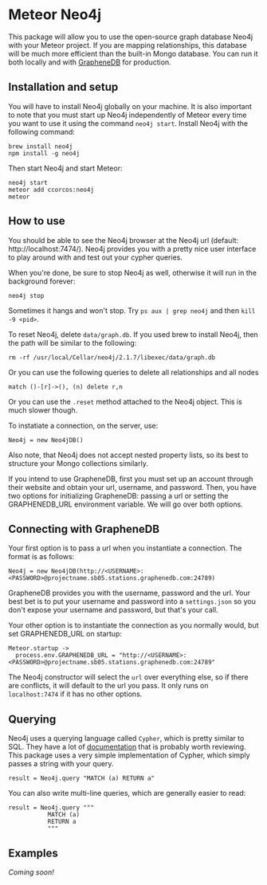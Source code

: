 # Meteor Neo4j

This package will allow you to use the open-source graph database Neo4j with your Meteor project. If you are mapping relationships, this database will be much more efficient than the built-in Mongo database. You can run it both locally and with [GrapheneDB](http://www.graphenedb.com/) for production.

## Installation and setup

You will have to install Neo4j globally on your machine. It is also important to note that you must start up Neo4j independently of Meteor every time you want to use it using the command `neo4j start`. Install Neo4j with the following command:

    brew install neo4j
    npm install -g neo4j

Then start Neo4j and start Meteor:

    neo4j start
    meteor add ccorcos:neo4j
    meteor

## How to use

You should be able to see the Neo4j browser at the Neo4j url (default: http://localhost:7474/). Neo4j provides you with a pretty nice user interface to play around with and test out your cypher queries.

When you're done, be sure to stop Neo4j as well, otherwise it will run in the background forever:

    neo4j stop

Sometimes it hangs and won't stop. Try `ps aux | grep neo4j` and then `kill -9 <pid>`.

To reset Neo4j, delete `data/graph.db`. If you used brew to install Neo4j, then the path will be similar to the following:

    rm -rf /usr/local/Cellar/neo4j/2.1.7/libexec/data/graph.db

Or you can use the following queries to delete all relationships and all nodes

    match ()-[r]->(), (n) delete r,n

Or you can use the `.reset` method attached to the Neo4j object. This is much slower though.

To instatiate a connection, on the server, use:

    Neo4j = new Neo4jDB()

Also note, that Neo4j does not accept nested property lists, so its best to structure your Mongo collections similarly.

If you intend to use GrapheneDB, first you must set up an account through their website and obtain your url, username, and password. Then, you have two options for initializing GrapheneDB: passing a url or setting the GRAPHENEDB_URL environment variable. We will go over both options.

## Connecting with GrapheneDB

Your first option is to pass a url when you instantiate a connection. The format is as follows:

    Neo4j = new Neo4jDB(http://<USERNAME>:<PASSWORD>@projectname.sb05.stations.graphenedb.com:24789)
    
GrapheneDB provides you with the username, password and the url. Your best bet is to put your username and password into a `settings.json` so you don't expose your username and password, but that's your call.

Your other option is to instantiate the connection as you normally would, but set GRAPHENEDB_URL on startup:
    
    Meteor.startup ->
      process.env.GRAPHENEDB_URL = "http://<USERNAME>:<PASSWORD>@projectname.sb05.stations.graphenedb.com:24789"

The Neo4j constructor will select the `url` over everything else, so if there are conflicts, it will default to the url you pass. It only runs on `localhost:7474` if it has no other options.

## Querying

Neo4j uses a querying language called `Cypher`, which is pretty similar to SQL. They have a lot of [documentation](http://neo4j.com/docs/stable/cypher-query-lang.html) that is probably worth reviewing. This package uses a very simple implementation of Cypher, which simply passes a string with your query.

    result = Neo4j.query "MATCH (a) RETURN a"
    
You can also write multi-line queries, which are generally easier to read:

    result = Neo4j.query """
               MATCH (a)
               RETURN a
               """

## Examples

*Coming soon!*
